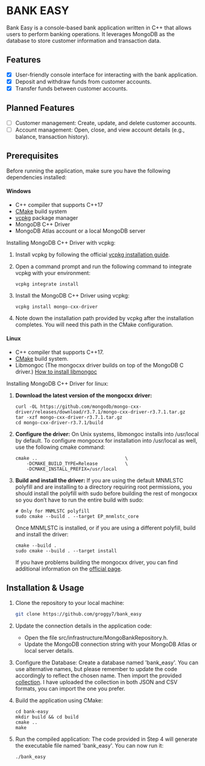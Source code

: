 # BANK EASY

Bank Easy is a console-based bank application written in C++ that allows users to perform banking operations. It leverages MongoDB  as the database to store customer information and transaction data.

## Features

* [x] User-friendly console interface for interacting with the bank application.
* [x] Deposit and withdraw funds from customer accounts.
* [x] Transfer funds between customer accounts.

## Planned Features 
- [ ] Customer management: Create, update, and delete customer accounts.
- [ ] Account management: Open, close, and view account details (e.g., balance, transaction  history).

## Prerequisites

Before running the application, make sure you have the following dependencies installed:

#### Windows

* C++ compiler that supports C++17
* [CMake](https://cmake.org/) build system
* [vcpkg](https://github.com/microsoft/vcpkg) package manager
* MongoDB C++ Driver
* MongoDB Atlas account or a local MongoDB server

Installing MongoDB C++ Driver with vcpkg:
1. Install vcpkg by following the official [vcpkg installation guide](https://github.com/microsoft/vcpkg#quick-start-windows).
2. Open a command prompt and run the following command to integrate vcpkg with your environment:  

    ```shell
    vcpkg integrate install
    ```
3. Install the MongoDB C++ Driver using vcpkg:
    ```shell
    vcpkg install mongo-cxx-driver
    ```
4. Note down the installation path provided by vcpkg after the installation completes. You will need this path in the CMake configuration.

#### Linux

* C++ compiler that supports C++17.
* [CMake](https://cmake.org/) build system.
* Libmongoc (The mongocxx driver builds on top of the MongoDB C driver.) [How to install libmongoc](http://mongoc.org/libmongoc/current/installing.html)

Installing MongoDB C++ Driver for linux:

1. **Download the latest version of the mongocxx driver:**
    ```shell
    curl -OL https://github.com/mongodb/mongo-cxx-driver/releases/download/r3.7.1/mongo-cxx-driver-r3.7.1.tar.gz
    tar -xzf mongo-cxx-driver-r3.7.1.tar.gz
    cd mongo-cxx-driver-r3.7.1/build
    ```
2. **Configure the driver:**
On Unix systems, libmongoc installs into /usr/local by default. To configure mongocxx for installation into /usr/local as well, use the following cmake command:
    ```shell
    cmake ..                                \
        -DCMAKE_BUILD_TYPE=Release          \
        -DCMAKE_INSTALL_PREFIX=/usr/local
    ```
3. **Build and install the driver:**
If you are using the default MNMLSTC polyfill and are installing to a directory requiring root permissions, you should install the polyfill with sudo before building the rest of mongocxx so you don’t have to run the entire build with sudo:
    ```shell
    # Only for MNMLSTC polyfill
    sudo cmake --build . --target EP_mnmlstc_core
    ```
    Once MNMLSTC is installed, or if you are using a different polyfill, build and install the driver:
    ```shell
    cmake --build .
    sudo cmake --build . --target install
    ```
    If you have problems building the mongocxx driver, you can find additional information on the [official page](https://mongocxx.org/mongocxx-v3/installation/linux/).


## Installation & Usage
1. Clone the repository to your local machine:
   ```bash
   git clone https://github.com/groggy7/bank_easy
   ```
2. Update the connection details in the application code:
    * Open the file src/infrastructure/MongoBankRepository.h.
    * Update the MongoDB connection string with your MongoDB Atlas or local server details.

3. Configure the Database: 
Create a database named 'bank_easy'. You can use alternative names, but please remember to update the code accordingly to reflect the chosen name. Then import the provided [collection](https://www.dropbox.com/sh/4ehxkz3sjhx3t27/AAAo-L07qqfyvhcFDh4W11pJa?dl=0). I have uploaded the collection in both JSON and CSV formats, you can import the one you prefer.

4. Build the application using CMake:
    ```shell
    cd bank-easy
    mkdir build && cd build
    cmake ..
    make
    ```

5. Run the compiled application:
The code provided in Step 4 will generate the executable file named 'bank_easy'. You can now run it: 
    ```shell
    ./bank_easy
    ```
